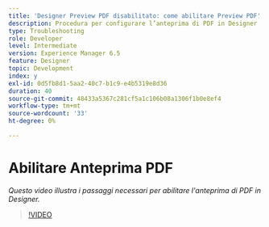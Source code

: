 ```yaml
---
title: 'Designer Preview PDF disabilitato: come abilitare Preview PDF'
description: Procedura per configurare l’anteprima di PDF in Designer
type: Troubleshooting
role: Developer
level: Intermediate
version: Experience Manager 6.5
feature: Designer
topic: Development
index: y
exl-id: 0d5fb8d1-5aa2-40c7-b1c9-e4b5319e8d36
duration: 40
source-git-commit: 48433a5367c281cf5a1c106b08a1306f1b0e8ef4
workflow-type: tm+mt
source-wordcount: '33'
ht-degree: 0%

---
```


# Abilitare Anteprima PDF

*Questo video illustra i passaggi necessari per abilitare l&#39;anteprima di PDF in Designer.*

>[!VIDEO](https://video.tv.adobe.com/v/335500?quality=12&learn=on)
